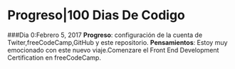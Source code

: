 # Progreso|100 Dias De Codigo

###Dia 0:Febrero 5, 2017
**Progreso**: configuración de la cuenta de Twiter,freeCodeCamp,GitHub y este repositorio.
**Pensamientos**: Estoy muy emocionado con este nuevo viaje.Comenzare el Front End Development Certification en freeCodeCamp.
